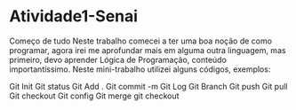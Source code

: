 # Atividade1-Senai

Começo de tudo
Neste trabalho comecei a ter uma boa noção de como programar, agora irei me aprofundar mais em alguma outra linguagem, mas primeiro, devo aprender Lógica de Programação, conteúdo importantíssimo. Neste mini-trabalho utilizei alguns códigos, exemplos:

Git Init
Git  status
Git Add .
Git commit -m
Git Log
Git Branch
Git push
Git pull
Git checkout
Git config
Git  merge
git checkout 
